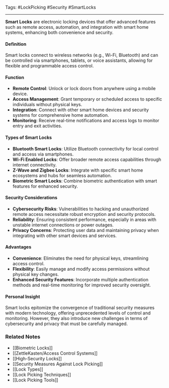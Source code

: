 Tags: #LockPicking #Security #SmartLocks

---

**Smart Locks** are electronic locking devices that offer advanced features such as remote access, automation, and integration with smart home systems, enhancing both convenience and security.

#### **Definition**

Smart locks connect to wireless networks (e.g., Wi-Fi, Bluetooth) and can be controlled via smartphones, tablets, or voice assistants, allowing for flexible and programmable access control.

#### **Function**

- **Remote Control**: Unlock or lock doors from anywhere using a mobile device.
- **Access Management**: Grant temporary or scheduled access to specific individuals without physical keys.
- **Integration**: Connect with other smart home devices and security systems for comprehensive home automation.
- **Monitoring**: Receive real-time notifications and access logs to monitor entry and exit activities.

#### **Types of Smart Locks**

- **Bluetooth Smart Locks**: Utilize Bluetooth connectivity for local control and access via smartphones.
- **Wi-Fi Enabled Locks**: Offer broader remote access capabilities through internet connectivity.
- **Z-Wave and Zigbee Locks**: Integrate with specific smart home ecosystems and hubs for seamless automation.
- **Biometric Smart Locks**: Combine biometric authentication with smart features for enhanced security.

#### **Security Considerations**

- **Cybersecurity Risks**: Vulnerabilities to hacking and unauthorized remote access necessitate robust encryption and security protocols.
- **Reliability**: Ensuring consistent performance, especially in areas with unstable internet connections or power outages.
- **Privacy Concerns**: Protecting user data and maintaining privacy when integrating with other smart devices and services.

#### **Advantages**

- **Convenience**: Eliminates the need for physical keys, streamlining access control.
- **Flexibility**: Easily manage and modify access permissions without physical key changes.
- **Enhanced Security Features**: Incorporate multiple authentication methods and real-time monitoring for improved security oversight.

#### **Personal Insight**

Smart locks epitomize the convergence of traditional security measures with modern technology, offering unprecedented levels of control and monitoring. However, they also introduce new challenges in terms of cybersecurity and privacy that must be carefully managed.

### **Related Notes**

- [[Biometric Locks]]
- [[ZettleKasten/Access Control Systems]]
- [[High-Security Locks]]
- [[Security Measures Against Lock Picking]]
- [[Lock Types]]
- [[Lock Picking Techniques]]
- [[Lock Picking Tools]]